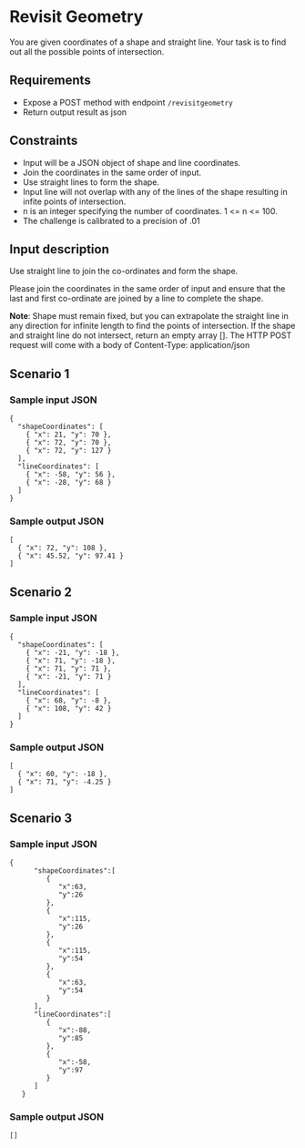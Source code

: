 # Revisit Geometry

You are given coordinates of a shape and straight line. Your task is to find out all the possible points of intersection.

## Requirements

- Expose a POST method with endpoint `/revisitgeometry`
- Return output result as json
  
## Constraints
- Input will be a JSON object of shape and line coordinates.
- Join the coordinates in the same order of input.
- Use straight lines to form the shape.
- Input line will not overlap with any of the lines of the shape resulting in infite points of intersection.
- n is an integer specifying the number of coordinates. 1 <= n <= 100.
- The challenge is calibrated to a precision of .01

## Input description

Use straight line to join the co-ordinates and form the shape.

Please join the coordinates in the same order of input and ensure that the last and first co-ordinate are joined by a line to complete the shape.

**Note**: Shape must remain fixed, but you can extrapolate the straight line in any direction for infinite length to find the points of intersection. If the shape and straight line do not intersect, return an empty array [].
The HTTP POST request will come with a body of Content-Type: application/json

## Scenario 1

### Sample input JSON

```
{
  "shapeCoordinates": [
    { "x": 21, "y": 70 },
    { "x": 72, "y": 70 },
    { "x": 72, "y": 127 }
  ],
  "lineCoordinates": [
    { "x": -58, "y": 56 },
    { "x": -28, "y": 68 }
  ]
}
```

### Sample output JSON

```
[
  { "x": 72, "y": 108 },
  { "x": 45.52, "y": 97.41 }
]
```

## Scenario 2

### Sample input JSON

```
{
  "shapeCoordinates": [
    { "x": -21, "y": -18 },
    { "x": 71, "y": -18 },
    { "x": 71, "y": 71 },
    { "x": -21, "y": 71 }
  ],
  "lineCoordinates": [
    { "x": 68, "y": -8 },
    { "x": 108, "y": 42 }
  ]
}
```

### Sample output JSON

```
[
  { "x": 60, "y": -18 },
  { "x": 71, "y": -4.25 }
]
```

## Scenario 3

### Sample input JSON

```
{
      "shapeCoordinates":[
         {
            "x":63,
            "y":26
         },
         {
            "x":115,
            "y":26
         },
         {
            "x":115,
            "y":54
         },
         {
            "x":63,
            "y":54
         }
      ],
      "lineCoordinates":[
         {
            "x":-88,
            "y":85
         },
         {
            "x":-58,
            "y":97
         }
      ]
   }
```

### Sample output JSON

```
[]
```